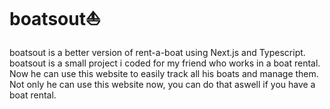 # boatsout⛵
boatsout is a better version of rent-a-boat using Next.js and Typescript. boatsout is a small project i coded for my friend who works in a boat rental. Now he can use this website to easily track all his boats and manage them. Not only he can use this website now, you can do that aswell if you have a boat rental.
